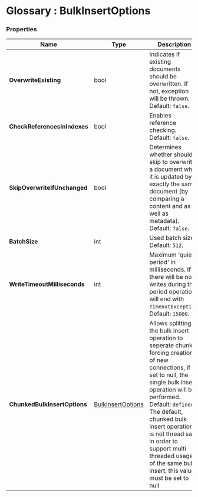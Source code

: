 ﻿# Glossary : BulkInsertOptions

### Properties

| Name | Type | Description |
| ------------- | ------------- | ----- |
| **OverwriteExisting** | bool | Indicates if existing documents should be overwritten. If not, exception will be thrown. Default: `false`. |
| **CheckReferencesInIndexes** | bool | Enables reference checking. Default: `false`. |
| **SkipOverwriteIfUnchanged** | bool | Determines whether should skip to overwrite a document when it is updated by exactly the same document (by comparing a content and as well as metadata). Default: `false`. |
| **BatchSize** | int | Used batch size. Default: `512`. |
| **WriteTimeoutMilliseconds** | int |Maximum 'quiet period' in milliseconds. If there will be no writes during that period operation will end with `TimeoutException`. Default: `15000`.  |
| **ChunkedBulkInsertOptions** | [BulkInsertOptions](chunked-bulk-insert-options) |Allows splitting the bulk insert operation to seperate chunks, forcing creation of new connections, if set to null, the single bulk insert operation will be performed. Default: `defined`. The default, chunked bulk insert operation is not thread safe, in order to support multi threaded usage of the same bulk insert, this value must be set to null |
